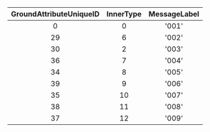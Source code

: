 | GroundAttributeUniqueID | InnerType | MessageLabel |
|:--:|:--:|:--:|
| 0 | 0 | '001' | 
| 29 | 6 | '002' | 
| 30 | 2 | '003' | 
| 36 | 7 | '004' | 
| 34 | 8 | '005' | 
| 39 | 9 | '006' | 
| 35 | 10 | '007' | 
| 38 | 11 | '008' | 
| 37 | 12 | '009' | 
